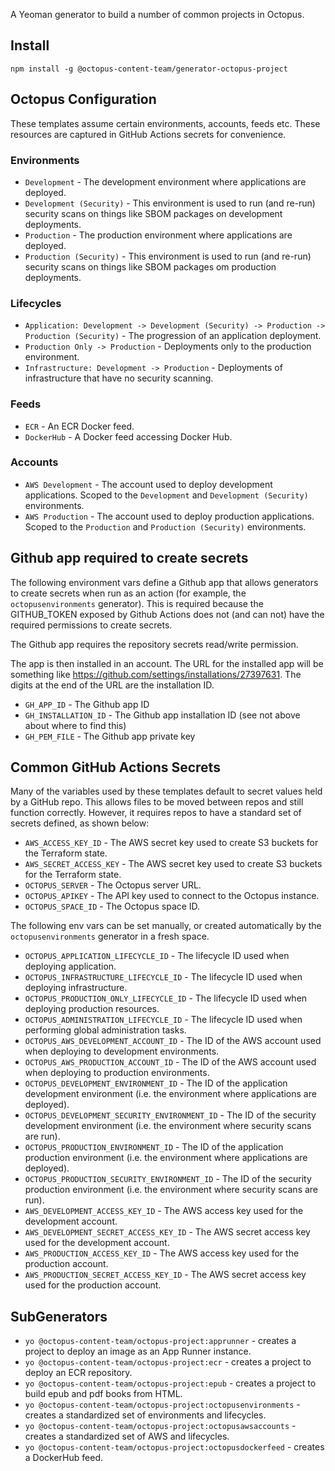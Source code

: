 A Yeoman generator to build a number of common projects in Octopus.

## Install

`npm install -g @octopus-content-team/generator-octopus-project`

## Octopus Configuration

These templates assume certain environments, accounts, feeds etc. These resources are captured
in GitHub Actions secrets for convenience.

### Environments

* `Development` - The development environment where applications are deployed.
* `Development (Security)` - This environment is used to run (and re-run) security scans on things like SBOM packages on development deployments.
* `Production` - The production environment where applications are deployed.
* `Production (Security)` - This environment is used to run (and re-run) security scans on things like SBOM packages om production deployments.

### Lifecycles

* `Application: Development -> Development (Security) -> Production -> Production (Security)` - The progression of an application deployment.
* `Production Only -> Production` - Deployments only to the production environment.
* `Infrastructure: Development -> Production` - Deployments of infrastructure that have no security scanning.

### Feeds

* `ECR` - An ECR Docker feed.
* `DockerHub` - A Docker feed accessing Docker Hub.

### Accounts

* `AWS Development` - The account used to deploy development applications. Scoped to the `Development` and `Development (Security)` environments.
* `AWS Production` - The account used to deploy production applications. Scoped to the `Production` and `Production (Security)` environments.

## Github app required to create secrets

The following environment vars define a Github app that allows generators to create secrets when run as an action (for
example, the `octopusenvironments` generator). This is required because the GITHUB_TOKEN exposed by Github Actions does
not (and can not) have the required permissions to create secrets.

The Github app requires the repository secrets read/write permission.

The app is then installed in an account. The URL for the installed app will be something like
https://github.com/settings/installations/27397631. The digits at the end of the URL are the installation ID.

* `GH_APP_ID` - The Github app ID
* `GH_INSTALLATION_ID` - The Github app installation ID (see not above about where to find this)
* `GH_PEM_FILE` - The Github app private key

## Common GitHub Actions Secrets

Many of the variables used by these templates default to secret values held by a GitHub repo. This
allows files to be moved between repos and still function correctly. However, it requires
repos to have a standard set of secrets defined, as shown below:

* `AWS_ACCESS_KEY_ID` - The AWS secret key used to create S3 buckets for the Terraform state.
* `AWS_SECRET_ACCESS_KEY` - The AWS secret key used to create S3 buckets for the Terraform state.
* `OCTOPUS_SERVER` - The Octopus server URL.
* `OCTOPUS_APIKEY` - The API key used to connect to the Octopus instance.
* `OCTOPUS_SPACE_ID` - The Octopus space ID.

The following env vars can be set manually, or created automatically by the `octopusenvironments` generator in a fresh
space.

* `OCTOPUS_APPLICATION_LIFECYCLE_ID` - The lifecycle ID used when deploying application.
* `OCTOPUS_INFRASTRUCTURE_LIFECYCLE_ID` - The lifecycle ID used when deploying infrastructure.
* `OCTOPUS_PRODUCTION_ONLY_LIFECYCLE_ID` - The lifecycle ID used when deploying production resources.
* `OCTOPUS_ADMINISTRATION_LIFECYCLE_ID` - The lifecycle ID used when performing global administration tasks.
* `OCTOPUS_AWS_DEVELOPMENT_ACCOUNT_ID` - The ID of the AWS account used when deploying to development environments.
* `OCTOPUS_AWS_PRODUCTION_ACCOUNT_ID` - The ID of the AWS account used when deploying to production environments.
* `OCTOPUS_DEVELOPMENT_ENVIRONMENT_ID` - The ID of the application development environment (i.e. the environment where applications are deployed).
* `OCTOPUS_DEVELOPMENT_SECURITY_ENVIRONMENT_ID` - The ID of the security development environment (i.e. the environment where security scans are run).
* `OCTOPUS_PRODUCTION_ENVIRONMENT_ID` - The ID of the application production environment (i.e. the environment where applications are deployed).
* `OCTOPUS_PRODUCTION_SECURITY_ENVIRONMENT_ID` - The ID of the security production environment (i.e. the environment where security scans are run).
* `AWS_DEVELOPMENT_ACCESS_KEY_ID` - The AWS access key used for the development account.
* `AWS_DEVELOPMENT_SECRET_ACCESS_KEY_ID` - The AWS secret access key used for the development account.
* `AWS_PRODUCTION_ACCESS_KEY_ID` - The AWS access key used for the production account.
* `AWS_PRODUCTION_SECRET_ACCESS_KEY_ID` - The AWS secret access key used for the production account.

## SubGenerators

* `yo @octopus-content-team/octopus-project:apprunner` - creates a project to deploy an image as an App Runner instance.
* `yo @octopus-content-team/octopus-project:ecr` - creates a project to deploy an ECR repository.
* `yo @octopus-content-team/octopus-project:epub` - creates a project to build epub and pdf books from HTML.
* `yo @octopus-content-team/octopus-project:octopusenvironments` - creates a standardized set of environments and lifecycles.
* `yo @octopus-content-team/octopus-project:octopusawsaccounts` - creates a standardized set of AWS and lifecycles.
* `yo @octopus-content-team/octopus-project:octopusdockerfeed` - creates a DockerHub feed.